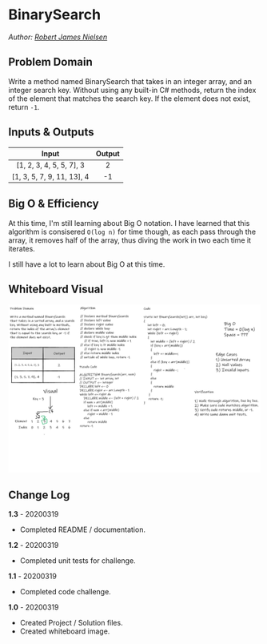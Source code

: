# BinarySearch

_Author: [Robert James Nielsen](https://github.com/robertjnielsen)_

## Problem Domain

Write a method named BinarySearch that takes in an integer array, and an integer search key. Without using any built-in C# methods, return the index of the element that matches the search key. If the element does not exist, return `-1`.

## Inputs & Outputs

|Input|Output|
|:---:|:---:|
|[1, 2, 3, 4, 5, 5, 7], 3| 2|
|[1, 3, 5, 7, 9, 11, 13], 4|-1|

## Big O & Efficiency

At this time, I'm still learning about Big O notation. I have learned that this algorithm is consisered `O(log n)` for time though, as each pass through the array, it removes half of the array, thus diving the work in two each time it iterates.

I still have a lot to learn about Big O at this time.

## Whiteboard Visual

![Whiteboard Image For BinarySearch Algorithm](../../assets/img/BinarySearch.png)

## Change Log

**1.3** - 20200319
- Completed README / documentation.

**1.2** - 20200319
- Completed unit tests for challenge.

**1.1** - 20200319
- Completed code challenge.

**1.0** - 20200319
- Created Project / Solution files.
- Created whiteboard image.